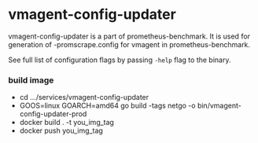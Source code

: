 # vmagent-config-updater

vmagent-config-updater is a part of prometheus-benchmark.
It is used for generation of -promscrape.config for vmagent in prometheus-benchmark.

See full list of configuration flags by passing `-help` flag to the binary.

### build image 
* cd .../services/vmagent-config-updater
* GOOS=linux GOARCH=amd64 go build  -tags netgo -o bin/vmagent-config-updater-prod
* docker build . -t you_img_tag
* docker push you_img_tag